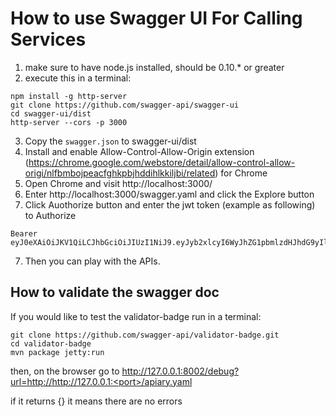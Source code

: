 # How to use Swagger UI For Calling Services
1. make sure to have node.js installed, should be 0.10.* or greater
2. execute this in a terminal:
```
npm install -g http-server
git clone https://github.com/swagger-api/swagger-ui
cd swagger-ui/dist
http-server --cors -p 3000
```
3. Copy the `swagger.json` to swagger-ui/dist
4. Install and enable Allow-Control-Allow-Origin extension (https://chrome.google.com/webstore/detail/allow-control-allow-origi/nlfbmbojpeacfghkpbjhddihlkkiljbi/related) for Chrome
5. Open Chrome and visit http://localhost:3000/
6. Enter http://localhost:3000/swagger.yaml and click the Explore button
7. Click Auothorize button and enter the jwt token (example as following) to Authorize
```
Bearer eyJ0eXAiOiJKV1QiLCJhbGciOiJIUzI1NiJ9.eyJyb2xlcyI6WyJhZG1pbmlzdHJhdG9yIl0sImlzcyI6Imh0dHBzOi8vYXBpLnRvcGNvZGVyLWRldi5jb20iLCJoYW5kbGUiOiJ1c2VyIiwiZXhwIjoxNzY2Mjg5MjQ2LCJ1c2VySWQiOiIxMzI0NTgiLCJpYXQiOjE0NTA5MjkyNDYsImVtYWlsIjpudWxsLCJqdGkiOiIxMzY5YzYwMC1lMGExLTQ1MjUtYTdjNy01NmJlN2Q4MTNmNTEifQ.RkHVsnXobWg5WoH9CyVOm4w_0OKnGhzilsxdg5CzEXA
```
7. Then you can play with the APIs. 

## How to validate the swagger doc
If you would like to test the validator-badge run in a terminal:
```
git clone https://github.com/swagger-api/validator-badge.git
cd validator-badge
mvn package jetty:run
```
then, on the browser go to http://127.0.0.1:8002/debug?url=http://http://127.0.0.1:<port>/apiary.yaml

if it returns {} it means there are no errors


